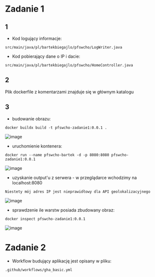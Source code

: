 # Zadanie 1

## 1
- Kod logujący informacje:
```
src/main/java/pl/bartekbiegajlo/pfswcho/LogWriter.java
```
- Kod pobierający dane o IP i dacie:
```
src/main/java/pl/bartekbiegajlo/pfswcho/HomeController.java
```

## 2
Plik dockerfile z komentarzami znajduje się w głównym katalogu

## 3
- budowanie obrazu:
```
docker buildx build -t pfswcho-zadanie1:0.0.1 .
```
![image](https://github.com/BeekeepingRunner/chmura-lab-docker/assets/54111855/5a34fb67-0e65-47a9-b9b7-d4ac4abb4fc1)

- uruchomienie kontenera:
```
docker run --name pfswcho-bartek -d -p 8080:8080 pfswcho-zadanie1:0.0.1  
```
![image](https://github.com/BeekeepingRunner/chmura-lab-docker/assets/54111855/d8c74d29-8d02-4ec7-bd95-112899320461)

- uzyskanie output'u z serwera - w przeglądarce wchodzimy na localhost:8080
```
Niestety mój adres IP jest nieprawidłowy dla API geolokalizacyjnego
```
![image](https://github.com/BeekeepingRunner/chmura-lab-docker/assets/54111855/1efd5ea8-5f04-4810-b3d0-623d5cbeed69)

- sprawdzenie ile warstw posiada zbudowany obraz:
```
docker inspect pfswcho-zadanie1:0.0.1
```
![image](https://github.com/BeekeepingRunner/chmura-lab-docker/assets/54111855/bff90a2e-446c-457c-b5ec-3f18a2d5b049)


# Zadanie 2

- Workflow budujący aplikację jest opisany w pliku:
```
.github/workflows/gha_basic.yml
```
